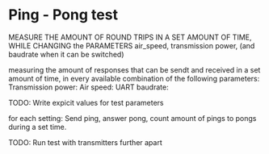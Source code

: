 # Ping - Pong test

MEASURE THE AMOUNT OF ROUND TRIPS IN A SET AMOUNT OF TIME, WHILE CHANGING the PARAMETERS air_speed, transmission power, (and baudrate when it can be switched)

measuring the amount of responses that can be sendt and received in a set amount of time, in every available combination of the following parameters:
Transmission power:
Air speed: 
UART baudrate:


TODO: Write expicit values for test parameters 


for each setting:
    Send ping, answer pong, count amount of pings to pongs during a set time.


TODO: Run test with transmitters further apart